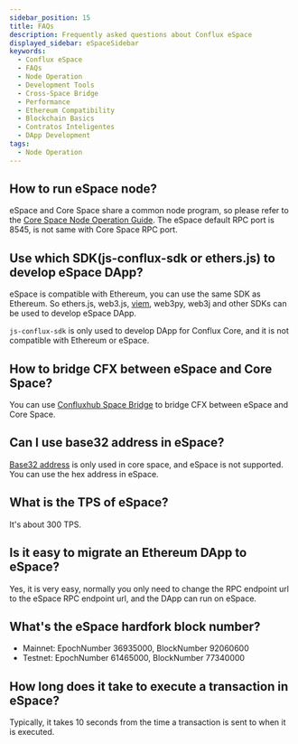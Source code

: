 ```yaml
---
sidebar_position: 15
title: FAQs
description: Frequently asked questions about Conflux eSpace
displayed_sidebar: eSpaceSidebar
keywords:
  - Conflux eSpace
  - FAQs
  - Node Operation
  - Development Tools
  - Cross-Space Bridge
  - Performance
  - Ethereum Compatibility
  - Blockchain Basics
  - Contratos Inteligentes
  - DApp Development
tags:
  - Node Operation
---
```


## How to run eSpace node?

eSpace and Core Space share a common node program, so please refer to the [Core Space Node Operation Guide](/docs/category/run-a-node). The eSpace default RPC port is 8545, is not same with Core Space RPC port.

## Use which SDK(js-conflux-sdk or ethers.js) to develop eSpace DApp?

eSpace is compatible with Ethereum, you can use the same SDK as Ethereum. So ethers.js, web3.js, [viem](https://viem.sh/), web3py, web3j and other SDKs can be used to develop eSpace DApp.

`js-conflux-sdk` is only used to develop DApp for Conflux Core, and it is not compatible with Ethereum or eSpace.

## How to bridge CFX between eSpace and Core Space?

You can use [Confluxhub Space Bridge](https://confluxhub.io/espace-bridge/cross-space) to bridge CFX between eSpace and Core Space.

## Can I use base32 address in eSpace?

[Base32 address](../core/core-space-basics/addresses.md) is only used in core space, and eSpace is not supported. You can use the hex address in eSpace.

## What is the TPS of eSpace?

It's about 300 TPS.

## Is it easy to migrate an Ethereum DApp to eSpace?

Yes, it is very easy, normally you only need to change the RPC endpoint url to the eSpace RPC endpoint url, and the DApp can run on eSpace.

## What's the eSpace hardfork block number?

- Mainnet: EpochNumber 36935000, BlockNumber 92060600
- Testnet: EpochNumber 61465000, BlockNumber 77340000

## How long does it take to execute a transaction in eSpace?

Typically, it takes 10 seconds from the time a transaction is sent to when it is executed.
